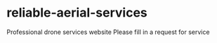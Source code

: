 # reliable-aerial-services
Professional drone services website 
Please fill in a request for service
